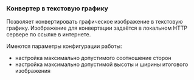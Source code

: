 ### Конвертер в текстовую графику

Позволяет конвертировать графическое изображение в текстовую графику. 
Изображение для конвертации задаётся в локальном HTTP сервере по ссылке в интернете.

Имеются параметры конфигурации работы: 
- настройка максимально допустимого соотношение сторон
- настройка максимально допустимой высоты и ширины итогового изображения
